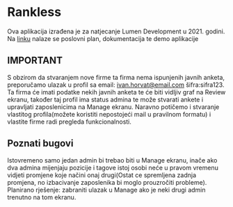 # Rankless

Ova aplikacija izrađena je za natjecanje Lumen Development u 2021. godini. Na [linku](https://drive.google.com/drive/folders/13IDEvAgW9iAtkbGzAQKh97T1AJJXEu9Z?usp=sharing) nalaze se poslovni plan, dokumentacija te demo aplikacije

## IMPORTANT
S obzirom da stvaranjem nove firme ta firma nema ispunjenih javnih anketa, preporučamo ulazak u profil sa email: ivan.horvat@email.com šifra:sifra123. 
Ta firma će imati podatke nekih javnih anketa te će biti vidljiv graf na Review ekranu, također taj profil ima status admina te može stvarati ankete i upravljati zaposlenicima na Manage ekranu.
Naravno potičemo i stvaranje vlastitog profila(možete koristiti nepostojeći mail u pravilnom formatu) i vlastite firme radi pregleda funkcionalnosti.

## Poznati bugovi
Istovremeno samo jedan admin bi trebao biti u Manage ekranu, inače ako dva admina mijenjaju pozicije i tagove istoj osobi neće u pravom vremenu vidjeti promjene koje načini onaj drugi(Ostat ce spremljena zadnja promjena, no izbacivanje zaposlenika bi moglo prouzročiti probleme).
Planirano rješenje: zabraniti ulazak u Manage ako je neki drugi admin trenutno na tom ekranu.
